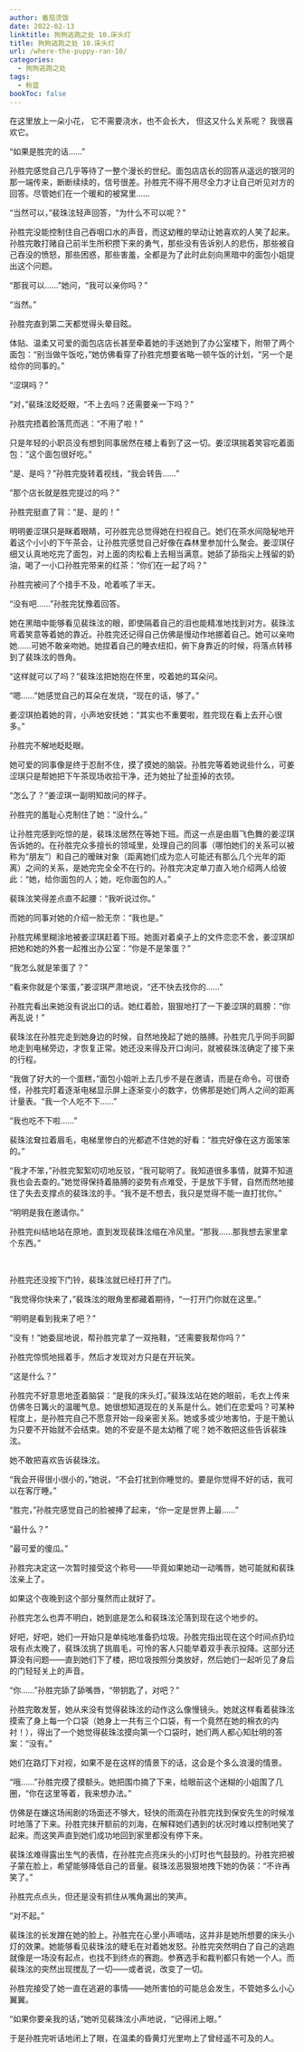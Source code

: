 ```yaml
---
author: 番茄烫饭
date: 2022-02-13
linktitle: 狗狗逃跑之处 10.床头灯
title: 狗狗逃跑之处 10.床头灯
url: /where-the-puppy-ran-10/
categories:
  - 狗狗逃跑之处
tags:
  - 粉蓝
bookToc: false
---
```


在这里放上一朵小花，
它不需要浇水，也不会长大，
但这又什么关系呢？
我很喜欢它。

<!--more-->




“如果是胜完的话……”

孙胜完感觉自己几乎等待了一整个漫长的世纪。面包店店长的回答从遥远的银河的那一端传来，断断续续的，信号很差。孙胜完不得不用尽全力才让自己听见对方的回答。尽管她们在一个暖和的被窝里……

“当然可以，”裴珠泫轻声回答，“为什么不可以呢？”

孙胜完没能控制住自己吞咽口水的声音，而这幼稚的举动让她喜欢的人笑了起来。孙胜完敢打赌自己前半生所积攒下来的勇气，那些没有告诉别人的悲伤，那些被自己吞没的愤怒，那些困惑，那些害羞，全都是为了此时此刻向黑暗中的面包小姐提出这个问题。

“那我可以……”她问，“我可以亲你吗？”

“当然。”
 


孙胜完直到第二天都觉得头晕目眩。

体贴、温柔又可爱的面包店店长甚至牵着她的手送她到了办公室楼下，附带了两个面包：“别当做午饭吃，”她仿佛看穿了孙胜完想要省略一顿午饭的计划，“另一个是给你的同事的。”

“涩琪吗？”

“对，”裴珠泫眨眨眼，“不上去吗？还需要亲一下吗？”

孙胜完捂着脸落荒而逃：“不用了啦！”

只是年轻的小职员没有想到同事居然在楼上看到了这一切。姜涩琪揣着笑容吃着面包：“这个面包很好吃。”

“是、是吗？”孙胜完旋转着视线，“我会转告……”

“那个店长就是胜完提过的吗？”

孙胜完挺直了背：“是、是的！”

明明姜涩琪只是眯着眼睛，可孙胜完总觉得她在扫视自己。她们在茶水间隐秘地开着这个小小的下午茶会，让孙胜完感觉自己好像在森林里参加什么聚会。姜涩琪仔细又认真地吃完了面包，对上面的肉松看上去相当满意。她舔了舔指尖上残留的奶油，喝了一小口孙胜完带来的红茶：“你们在一起了吗？”

孙胜完被问了个措手不及，呛着咳了半天。

“没有吧……”孙胜完犹豫着回答。

她在黑暗中能够看见裴珠泫的眼，即使隔着自己的泪也能精准地找到对方。裴珠泫弯着笑意等着她的靠近。孙胜完还记得自己仿佛是慢动作地挪着自己。她可以亲吻她……可她不敢亲吻她。她捏着自己的睡衣纽扣，俯下身靠近的时候，将落点转移到了裴珠泫的唇角。

“这样就可以了吗？”裴珠泫把她抱在怀里，咬着她的耳朵问。

“嗯……”她感觉自己的耳朵在发烧，“现在的话，够了。”

姜涩琪拍着她的背，小声地安抚她：“其实也不重要啦，胜完现在看上去开心很多。”

孙胜完不解地眨眨眼。

她可爱的同事像是终于忍耐不住，摸了摸她的脑袋。孙胜完等着她说些什么，可姜涩琪只是帮她把下午茶现场收拾干净，还为她扯了扯歪掉的衣领。

“怎么了？”姜涩琪一副明知故问的样子。

孙胜完的羞耻心克制住了她：“没什么。”
 


让孙胜完感到吃惊的是，裴珠泫居然在等她下班。而这一点是由眉飞色舞的姜涩琪告诉她的。在孙胜完众多擅长的领域里，处理自己的同事（哪怕她们的关系可以被称为“朋友”）和自己的暧昧对象（距离她们成为恋人可能还有那么几个光年的距离）之间的关系，是她完完全全不在行的。孙胜完决定单刀直入地介绍两人给彼此：“她，给你面包的人；她，吃你面包的人。”

裴珠泫笑得差点直不起腰：“我听说过你。”

而她的同事对她的介绍一脸无奈：“我也是。”

孙胜完稀里糊涂地被姜涩琪赶着下班。她面对着桌子上的文件恋恋不舍，姜涩琪却把她和她的外套一起推出办公室：“你是不是笨蛋？”

“我怎么就是笨蛋了？”

“看来你就是个笨蛋，”姜涩琪严肃地说，“还不快去找你的……”

孙胜完看出来她没有说出口的话。她红着脸，狠狠地打了一下姜涩琪的肩膀：“你再乱说！”

裴珠泫在孙胜完走到她身边的时候，自然地挽起了她的胳膊。孙胜完几乎同手同脚地走到电梯旁边，才恢复正常。她还没来得及开口询问，就被裴珠泫确定了接下来的行程。

“我做了好大的一个蛋糕，”面包小姐听上去几步不是在邀请，而是在命令。可很奇怪，孙胜完盯着逐渐电梯显示屏上逐渐变小的数字，仿佛那是她们两人之间的距离计量表。“我一个人吃不下……”

“我也吃不下啦……”

裴珠泫耷拉着眉毛，电梯里惨白的光都遮不住她的好看：“胜完好像在这方面笨笨的。”

“我才不笨，”孙胜完絮絮叨叨地反驳，“我可聪明了。我知道很多事情，就算不知道我也会去查的。”她觉得保持着胳膊的姿势有点难受，于是放下手臂，自然而然地接住了失去支撑点的裴珠泫的手。“我不是不想去，我只是觉得不能一直打扰你。”

“明明是我在邀请你。”

孙胜完纠结地站在原地，直到发现裴珠泫缩在冷风里。“那我……那我想去家里拿个东西。”

 

孙胜完还没按下门铃，裴珠泫就已经打开了门。

“我觉得你快来了，”裴珠泫的眼角里都藏着期待，“一打开门你就在这里。”

“明明是看到我来了吧？”

“没有！”她委屈地说，帮孙胜完拿了一双拖鞋，“还需要我帮你吗？”

孙胜完惊慌地摇着手，然后才发现对方只是在开玩笑。

“这是什么？”

孙胜完不好意思地歪着脑袋：“是我的床头灯。”裴珠泫站在她的眼前，毛衣上传来仿佛冬日篝火的温暖气息。她很想知道现在的关系是什么。她们在恋爱吗？可某种程度上，是孙胜完自己不愿意开始一段亲密关系。她或多或少地害怕，于是干脆认为只要不开始就不会结束。她的不安是不是太幼稚了呢？她不敢把这些告诉裴珠泫。

她不敢把喜欢告诉裴珠泫。

“我会开得很小很小的，”她说，“不会打扰到你睡觉的。要是你觉得不好的话，我可以在客厅睡。”

“胜完，”孙胜完感觉自己的脸被捧了起来，“你一定是世界上最……”

“最什么？”

“最可爱的傻瓜。”

孙胜完决定这一次暂时接受这个称号——毕竟如果她动一动嘴唇，她可能就和裴珠泫亲上了。
 


如果这个夜晚到这个部分戛然而止就好了。

孙胜完怎么也弄不明白，她到底是怎么和裴珠泫沦落到现在这个地步的。

好吧，好吧，她们一开始只是单纯地准备扔垃圾。孙胜完指出现在这个时间点扔垃圾有点太晚了，裴珠泫挑了挑眉毛，可怜的客人只能举着双手表示投降。这部分还算没有问题——直到她们下了楼，把垃圾按照分类放好，然后她们一起听见了身后的门轻轻关上的声音。

“你……”孙胜完舔了舔嘴唇，“带钥匙了，对吧？”

孙胜完敢发誓，她从来没有觉得裴珠泫的动作这么像慢镜头。她就这样看着裴珠泫摸索了身上每一个口袋（她身上一共有三个口袋，有一个竟然在她的棉衣的内衬！），得出了一个她觉得裴珠泫摸向第一个口袋时，她们两人都心知肚明的答案：“没有。”

她们在路灯下对视，如果不是在这样的情景下的话，这会是个多么浪漫的情景。

“哦……”孙胜完摸了摸额头。她把围巾摘了下来，给眼前这个迷糊的小姐围了几圈，“你在这里等着，我来想办法。”

仿佛是在嫌这场闹剧的场面还不够大，轻快的雨滴在孙胜完找到保安先生的时候准时地落了下来。孙胜完抹开额前的刘海，在解释她们遇到的状况时难以控制地笑了起来。而这笑声直到她们成功地回到家里都没有停下来。

裴珠泫难得露出生气的表情，在孙胜完点亮床头的小灯时也气鼓鼓的。孙胜完把被子蒙在脸上，希望能够降低自己的音量。裴珠泫恶狠狠地拽下她的伪装：“不许再笑了。”

孙胜完点点头，但还是没有抓住从嘴角漏出的笑声。

“对不起。”

裴珠泫的长发蹭在她的脸上。孙胜完在心里小声嘀咕，这并非是她所想要的床头小灯的效果。她能够看见裴珠泫的睫毛在对着她发怒。孙胜完突然明白了自己的逃跑就像是一场没有起点，也找不到终点的赛跑。参赛选手和裁判都只有她一个人。而裴珠泫的突然出现搅乱了一切——或者说，改变了一切。

孙胜完接受了她一直在逃避的事情——她所害怕的可能总会发生，不管她多么小心翼翼。
 


“如果你要亲我的话，”她听见裴珠泫小声地说，“记得闭上眼。”

于是孙胜完听话地闭上了眼，在温柔的昏黄灯光里吻上了曾经遥不可及的人。
